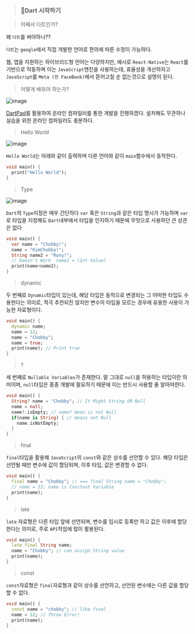 > ### 🧡Dart 시작하기

> 어째서 다트인가?

왜 `다트`를 써야하나??

`다트`는 `google`에서 직접 개발한 언어로 편의에 따른 수정이 가능하다.

웹, 앱을 지원하는 하이브리드형 언어는 다양하지만, 예시로 `React-Native`는 `React`를 기반으로 작동하며 이는 `JavaScript`엔진을 사용하는데, 효율성을 개선하자고 `JavaScript`를 `Meta (전 FaceBook)`에서 뜯어고칠 순 없는것으로 설명이 된다.

> 어떻게 배워야 하는가?

![image](https://user-images.githubusercontent.com/46777310/211317379-e3f590f2-7bae-4755-bca4-0d43f4c4a8a6.png)

[DartPad](https://dartpad.dev/?)를 활용하여 온라인 컴파일러를 통한 개발을 진행하겠다. 설치해도 무관하나 실습을 위한 온라인 컴파일러도 충분하다.

> Hello World

![image](https://user-images.githubusercontent.com/46777310/211317952-da7760b5-ee46-43f8-9c0f-3d8c9b8e3cd0.png)

`Hello World`는 아래와 같이 출력하며 다른 언어와 같이 `main`함수에서 동작한다.

```dart
void main() {
  print("Hello World");
}

```

> Type

![image](https://user-images.githubusercontent.com/46777310/211319278-3afec31b-256c-4852-a557-94ff5e4b0053.png)

`Dart`의 `Type`지정은 매우 간단하다 `var` 혹은 `String`과 같은 타입 명시가 가능하며 `var`로 타입을 지정해도 `Dart`내부에서 타입을 인지하기 때문에 무엇으로 사용하던 큰 상관은 없다

```dart
void main() {
  var name = "Chobby!";
  name = "KimChobby!";
  String name2 = "Rony!";
  // Doesn't Work  name2 = (Int Value)
  print(name+name2);
}
```

> dynamic

두 번째로 `Dynamic`타입이 있는데, 해당 타입은 동적으로 변경되는 그 어떠한 타입도 수용한다는 의미로, 적극 추천되진 않지만 변수의 타입을 모르는 경우에 유용한 사용이 가능한 자료형이다.

```dart
void main() {
  dynamic name;
  name = 12;
  name = "Chobby";
  name = true;
  print(name); // Print true
}
```

> ?

세 번째로 `Nullable Variables`가 존재한다. 말 그대로 `null`을 허용하는 타입이란 의미이며, `null`타입은 종종 개발에 필요하기 때문에 이는 반드시 사용할 줄 알아야한다.

```dart
void main() {
  String? name = "Chobby"; // It Might String OR Null
  name = null;
  name?.isEmpty; // name? mean is not Null
  if(name is String) { // means not Null
    name.isNotEmpty;
  }
}
```

> final

`final`타입을 활용해 `JavaScript`의 `const`와 같은 상수를 선언할 수 있다. 해당 타입은 선언될 때만 변수에 값이 할당되며, 이후 타입, 값은 변경할 수 없다.

```dart
void main() {
  final name = "Chobby"; // === final String name = "Chobby";
  // name = 12; name is Constant Variable
  print(name);
}
```

> late

`late` 자료형은 다른 타입 앞에 선언되며, 변수를 임시로 등록만 하고 값은 이후에 할당한다는 의미로, 주로 `API`작업에 많이 활용된다.

```dart
void main() {
  late final String name;
  name = "Chobby"; // can assign String value
  print(name);
}
```

> const

`const`자료형은 `final`자료형과 같이 상수를 선언하고, 선언된 변수에는 다른 값을 할당할 수 없다.

```dart
void main() {
  const name = "chobby"; // like final
  name = 12; // Throw Error!
  print(name);
}
```

